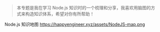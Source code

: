 > 本专题是我在学习 Node.js 知识时的一个梳理和分享，我喜欢用脑图的方式来构造知识体系，希望对你有所帮助！

Node.js 知识地图 https://happyengineer.xyz/assets/NodeJS-map.png